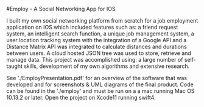 #Employ - A Social Networking App for IOS 

I built my own social networking platform from scratch for a job employment application on IOS which included features such as: a friend request system, an intelligent search function, a unique job management system, a user location tracking system with the integration of a Google API and a Distance Matrix API was integrated to calculate distances and durations between users. A cloud hosted JSON tree was used to store, retrieve and manage data. This project was accomplished using: a large number of self-taught skills, development of my own algorithms and extensive research.

See './EmployPresentation.pdf' for an overview of the software that was developed and for screenshots & UML diagrams of the final product.
Code can be found in the './employ' and must be run on a a mac running Mac OS 10.13.2 or later.
Open the project on Xcode11 running swift4.
